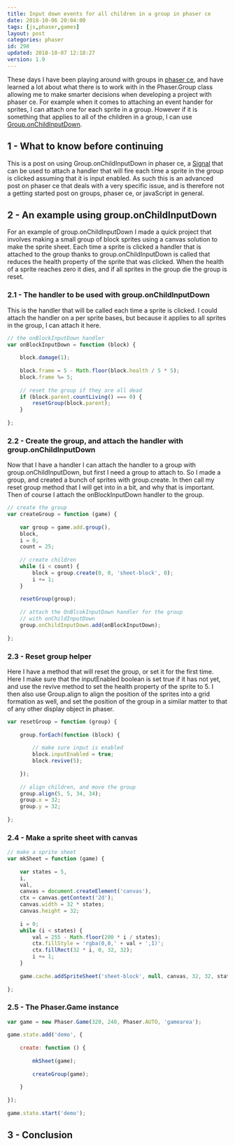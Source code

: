```yaml
---
title: Input down events for all children in a group in phaser ce
date: 2018-10-06 20:04:00
tags: [js,phaser,games]
layout: post
categories: phaser
id: 298
updated: 2018-10-07 12:18:27
version: 1.9
---
```


These days I have been playing around with groups in [phaser ce](https://photonstorm.github.io/phaser-ce/), and have learned a lot about what there is to work with in the Phaser.Group class allowing me to make smarter decisions when developing a project with phaser ce. For example when it comes to attaching an event hander for sprites, I can attach one for each sprite in a group. However if it is something that applies to all of the children in a group, I can use [Group.onChildInputDown](https://photonstorm.github.io/phaser-ce/Phaser.Group.html).

<!-- more -->

## 1 - What to know before continuing

This is a post on using Group.onChildInputDown in phaser ce, a [Signal](/2018/10/04/phaser-signal/) that can be used to attach a handler that will fire each time a sprite in the group is clicked assuming that it is input enabled. As such this is an advanced post on phaser ce that deals with a very specific issue, and is therefore not a getting started post on groups, phaser ce, or javaScript in general.

## 2 - An example using group.onChildInputDown

For an example of group.onChildInputDown I made a quick project that involves making a small group of block sprites using a canvas solution to make the sprite sheet. Each time a sprite is clicked a handler that is attached to the group thanks to group.onChildInputDown is called that reduces the health property of the sprite that was clicked.  When the health of a sprite reaches zero it dies, and if all sprites in the group die the group is reset. 

### 2.1 - The handler to be used with group.onChildInputDown

This is the handler that will be called each time a sprite is clicked. I could attach the handler on a per sprite bases, but because it applies to all sprites in the group, I can attach it here.

```js
// the onBlockInputDown handler
var onBlockInputDown = function (block) {
 
    block.damage(1);
 
    block.frame = 5 - Math.floor(block.health / 5 * 5);
    block.frame %= 5;
 
    // reset the group if they are all dead
    if (block.parent.countLiving() === 0) {
        resetGroup(block.parent);
    }
 
};
```

### 2.2 - Create the group, and attach the handler with group.onChildInputDown

Now that I have a handler I can attach the handler to a group with group.onChildInputDown, but first I need a group to attach to. So I made a group, and created a bunch of sprites with group.create. In then call my reset group method that I will get into in a bit, and why that is important. Then of course I attach the onBlockInputDown handler to the group.

```js
// create the group
var createGroup = function (game) {
 
    var group = game.add.group(),
    block,
    i = 0,
    count = 25;
 
    // create children
    while (i < count) {
        block = group.create(0, 0, 'sheet-block', 0);
        i += 1;
    }
 
    resetGroup(group);
 
    // attach the OnBlcokInputDown handler for the group
    // with onChildInputDown
    group.onChildInputDown.add(onBlockInputDown);
 
};
```

### 2.3 - Reset group helper

Here I have a method that will reset the group, or set it for the first time. Here I make sure that the inputEnabled boolean is set true if it has not yet, and use the revive method to set the health property of the sprite to 5. I then also use Group.align to align the position of the sprites into a grid formation as well, and set the position of the group in a similar matter to that of any other display object in phaser.

```js
var resetGroup = function (group) {
 
    group.forEach(function (block) {
 
        // make sure input is enabled
        block.inputEnabled = true;
        block.revive(5);
 
    });
 
    // align children, and move the group
    group.align(5, 5, 34, 34);
    group.x = 32;
    group.y = 32;
 
};
```

### 2.4 - Make a sprite sheet with canvas

```js
// make a sprite sheet
var mkSheet = function (game) {
 
    var states = 5,
    i,
    val,
    canvas = document.createElement('canvas'),
    ctx = canvas.getContext('2d');
    canvas.width = 32 * states;
    canvas.height = 32;
 
    i = 0;
    while (i < states) {
        val = 255 - Math.floor(200 * i / states);
        ctx.fillStyle = 'rgba(0,0,' + val + ',1)';
        ctx.fillRect(32 * i, 0, 32, 32);
        i += 1;
    }
 
    game.cache.addSpriteSheet('sheet-block', null, canvas, 32, 32, states, 0, 0);
 
};
```

### 2.5 - The Phaser.Game instance

```js
var game = new Phaser.Game(320, 240, Phaser.AUTO, 'gamearea');
 
game.state.add('demo', {
 
    create: function () {
 
        mkSheet(game);
 
        createGroup(game);
 
    }
 
});
 
game.state.start('demo');
```

## 3 - Conclusion

